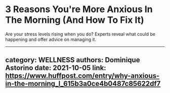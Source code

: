 # 3 Reasons You're More Anxious In The Morning (And How To Fix It)

Are your stress levels rising when you do? Experts reveal what could be happening and offer advice on managing it.

---
category: WELLNESS
authors: Dominique Astorino
date: 2021-10-05
link: https://www.huffpost.com/entry/why-anxious-in-the-morning_l_615b3a0ce4b0487c85622df7
---
